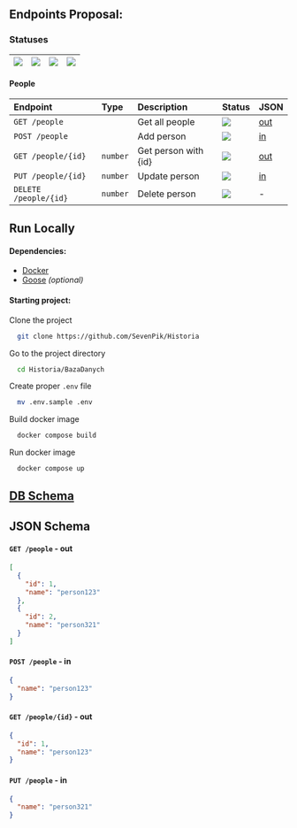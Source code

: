 ## Endpoints Proposal:

### Statuses

| ![](https://img.shields.io/badge/To%20Do-D20F39) | ![](https://img.shields.io/badge/Test-FE640B) | ![](https://img.shields.io/badge/WIP-DF8E1D) | ![](https://img.shields.io/badge/Done-40A02B) |
|:-------------------------------------------------|:----------------------------------------------|:---------------------------------------------|:----------------------------------------------|


#### People

| Endpoint              | Type     | Description          | Status                                        | JSON                       |
|:----------------------|:---------|:---------------------|:----------------------------------------------|----------------------------|
| `GET /people`         |          | Get all people       | ![](https://img.shields.io/badge/Test-FE640B) | [out](#get-people---out)   |
| `POST /people`        |          | Add person           | ![](https://img.shields.io/badge/Test-FE640B) | [in](#post-people---in)    |
| `GET /people/{id}`    | `number` | Get person with {id} | ![](https://img.shields.io/badge/Test-FE640B) | [out](#get-peopleid---out) |
| `PUT /people/{id}`    | `number` | Update person        | ![](https://img.shields.io/badge/Test-FE640B) | [in](#put-people---in)     |
| `DELETE /people/{id}` | `number` | Delete person        | ![](https://img.shields.io/badge/Test-FE640B) | -                          |


## Run Locally

#### Dependencies:

- [Docker](https://www.docker.com/)
- [Goose](https://github.com/pressly/goose/releases) *(optional)*

#### Starting project:

Clone the project

```bash
  git clone https://github.com/SevenPik/Historia
```

Go to the project directory

```bash
  cd Historia/BazaDanych
```

Create proper `.env` file

```bash
  mv .env.sample .env
```

Build docker image

```bash
  docker compose build
```

Run docker image

```bash
  docker compose up
```

## [DB Schema](https://dbdiagram.io/d/64fde3db02bd1c4a5e4a8afc)


## JSON Schema

#### `GET /people` - out
```json
[
  {
    "id": 1,
    "name": "person123"
  },
  {
    "id": 2,
    "name": "person321"
  }
]
```

#### `POST /people` - in
```json
{
  "name": "person123"
}
```

#### `GET /people/{id}` - out
```json
{
  "id": 1,
  "name": "person123"
}
```

#### `PUT /people` - in
```json
{
  "name": "person321"
}
```

